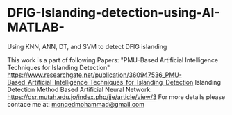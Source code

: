 # DFIG-Islanding-detection-using-AI-MATLAB-
Using KNN, ANN, DT, and SVM to detect DFIG islanding 


This work is a part of following Papers: 
"PMU-Based Artificial Intelligence Techniques for Islanding Detection"  https://www.researchgate.net/publication/360947536_PMU-Based_Artificial_Intelligence_Techniques_for_Islanding_Detection 
 Islanding Detection Method Based Artificial Neural Network: https://dsr.mutah.edu.jo/index.php/jje/article/view/3 
For more details please contace me at: monqedmohammad@gmail.com 
